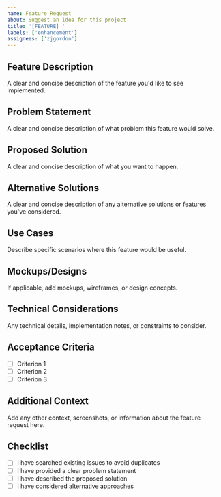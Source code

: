 ```yaml
---
name: Feature Request
about: Suggest an idea for this project
title: '[FEATURE] '
labels: ['enhancement']
assignees: ['zjgordon']
---
```


## Feature Description
A clear and concise description of the feature you'd like to see implemented.

## Problem Statement
A clear and concise description of what problem this feature would solve.

## Proposed Solution
A clear and concise description of what you want to happen.

## Alternative Solutions
A clear and concise description of any alternative solutions or features you've considered.

## Use Cases
Describe specific scenarios where this feature would be useful.

## Mockups/Designs
If applicable, add mockups, wireframes, or design concepts.

## Technical Considerations
Any technical details, implementation notes, or constraints to consider.

## Acceptance Criteria
- [ ] Criterion 1
- [ ] Criterion 2
- [ ] Criterion 3

## Additional Context
Add any other context, screenshots, or information about the feature request here.

## Checklist
- [ ] I have searched existing issues to avoid duplicates
- [ ] I have provided a clear problem statement
- [ ] I have described the proposed solution
- [ ] I have considered alternative approaches
